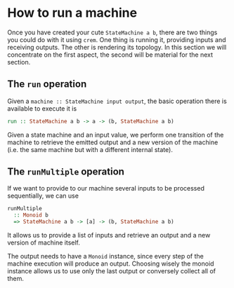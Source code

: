 # How to run a machine

Once you have created your cute `StateMachine a b`, there are two things you could do with it using `crem`. One thing is running it, providing inputs and receiving outputs. The other is rendering its topology. In this section we will concentrate on the first aspect, the second will be material for the next section.

## The `run` operation

Given a `machine :: StateMachine input output`, the basic operation there is available to execute it is

```haskell
run :: StateMachine a b -> a -> (b, StateMachine a b)
```

Given a state machine and an input value, we perform one transition of the machine to retrieve the emitted output and a new version of the machine (i.e. the same machine but with a different internal state).

## The `runMultiple` operation

If we want to provide to our machine several inputs to be processed sequentially, we can use

```haskell
runMultiple
  :: Monoid b
  => StateMachine a b -> [a] -> (b, StateMachine a b)
```

It allows us to provide a list of inputs and retrieve an output and a new version of machine itself.

The output needs to have a `Monoid` instance, since every step of the machine execution will produce an output. Choosing wisely the monoid instance allows us to use only the last output or conversely collect all of them.
